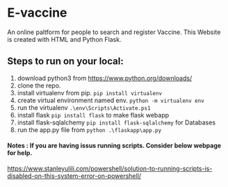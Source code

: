 # E-vaccine
An online paltform for people to search and register Vaccine.
This Website is created with HTML and Python Flask.

## Steps to run on your local:
1. download python3 from https://www.python.org/downloads/
2. clone the repo.
3. install virtualenv from pip. `pip install virtualenv`
4. create virtual environment named env. `python -m virtualenv env`
5. run the virtualenv `.\env\Scripts\Activate.ps1`
6. install flask `pip install flask` to make flask webapp
7. install flask-sqlalchemy `pip install flask-sqlalchemy` for Databases
8. run the app.py file from `python .\flaskapp\app.py` 

#### Notes : If you are having issus running scripts. Consider below webpage for help.
https://www.stanleyulili.com/powershell/solution-to-running-scripts-is-disabled-on-this-system-error-on-powershell/
